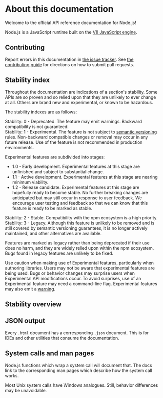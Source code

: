 # About this documentation

<!--introduced_in=v0.10.0-->

<!-- type=misc -->

Welcome to the official API reference documentation for Node.js!

Node.js is a JavaScript runtime built on the [V8 JavaScript engine][].

## Contributing

Report errors in this documentation in [the issue tracker][]. See
[the contributing guide][] for directions on how to submit pull requests.

## Stability index

<!--type=misc-->

Throughout the documentation are indications of a section's stability. Some APIs
are so proven and so relied upon that they are unlikely to ever change at all.
Others are brand new and experimental, or known to be hazardous.

The stability indexes are as follows:

<div class="api_stability api_stability_0">
  Stability: 0 - Deprecated.
  The feature may emit warnings. Backward compatibility is not guaranteed.
</div>

<div class="api_stability api_stability_1">
  Stability: 1 - Experimental. The feature is not subject to
  <a href="https://semver.org/">semantic versioning</a> rules.
  Non-backward compatible changes or removal may occur in any future release.
  Use of the feature is not recommended in production environments.
  <p>Experimental features are subdivided into stages:</p>
  <ul>
    <li>
      1.0 - Early development. Experimental features at this stage are unfinished
      and subject to substantial change.
    </li>
    <li>
      1.1 - Active development. Experimental features at this stage are nearing
      minimum viability.
    </li>
    <li>
      1.2 - Release candidate. Experimental features at this stage are hopefully
      ready to become stable. No further breaking changes are anticipated but may
      still occur in response to user feedback. We encourage user testing and
      feedback so that we can know that this feature is ready to be marked as
      stable.
    </li>
  </ul>
</div>

<div class="api_stability api_stability_2">
  Stability: 2 - Stable. Compatibility with the npm ecosystem is a high
  priority.
</div>

<div class="api_stability api_stability_3">
  Stability: 3 - Legacy. Although this feature is unlikely to be removed and is
  still covered by semantic versioning guarantees, it is no longer actively
  maintained, and other alternatives are available.
</div>

Features are marked as legacy rather than being deprecated if their use does no
harm, and they are widely relied upon within the npm ecosystem. Bugs found in
legacy features are unlikely to be fixed.

Use caution when making use of Experimental features, particularly when
authoring libraries. Users may not be aware that experimental features are being
used. Bugs or behavior changes may surprise users when Experimental API
modifications occur. To avoid surprises, use of an Experimental feature may need
a command-line flag. Experimental features may also emit a [warning][].

## Stability overview

<!-- STABILITY_OVERVIEW_SLOT_BEGIN -->

<!-- STABILITY_OVERVIEW_SLOT_END -->

## JSON output

<!-- YAML
added: v0.6.12
-->

Every `.html` document has a corresponding `.json` document. This is for IDEs
and other utilities that consume the documentation.

## System calls and man pages

Node.js functions which wrap a system call will document that. The docs link
to the corresponding man pages which describe how the system call works.

Most Unix system calls have Windows analogues. Still, behavior differences may
be unavoidable.

[V8 JavaScript engine]: https://v8.dev/
[semantic versioning]: https://semver.org/
[the contributing guide]: https://github.com/nodejs/node/blob/HEAD/CONTRIBUTING.md
[the issue tracker]: https://github.com/nodejs/node/issues/new
[warning]: process.md#event-warning
